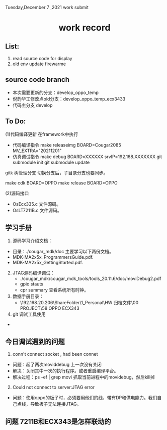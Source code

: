 Tuesday,December 7 ,2021  work submit 

# <center> work record


## List:
1. read source code for display 
2. old env update firewarme

## source code branch 
- 本次需要更新的分支：develop_oppo_temp
- 倪韵华工修改点old分支：develop_oppo_temp_ecx3433
- 代码主分支 develop

## To Do:
(1)代码编译更新
在framework中执行
-  代码编译指令  make releaseimg BOARD=Cougar2085 MV_EXTRA="20211201"
-  仿真调试指令  make debug BOARD=XXXXXX srvIP=192.168.XXXXXXX 
git submodule init 
git submodule update

gitk 树管理分支
切换分支后，子目录分支也要同步。

make cdk BOARD=OPPO
make release BOARD=OPPO


(2)源码接口
- OsEcx335.c 文件源码。
- OsLT7211B.c 文件源码。   


## 学习手册
1. 源码学习介绍文档：
- 目录：./cougar_mdk/doc 主要学习以下两份文档。
- MDK-MA2x5x_ProgrammersGuide.pdf.
- MDK-MA2x5x_GettingStarted.pdf.
2. JTAG源码编译调试：
   - ./cougar_mdk/cougar_mdk_tools/tools_20.11.6/doc/moviDebug2.pdf 
   - gpio stauts  
   - cpr summary 查看系统所有时钟。
3. 数据手册目录：
   - \\192.168.20.206\ShareFolder\1_Personal\HW 归档文件\00 PROJECT\58 OPPO ECX343
4. git 调试工具使用


+

## 今日调试遇到的问题
1. conn't  connect socket , had been connet 
- 问题：起了两次moviddebug 上一次没有关闭
- 解决：关闭其中一次的执行程序。或者重启编译平台。
- 解决过程：ps -ef | grep movi 抓取当前进程中的movidebug，然后kill掉
2. Could not connect to server:JTAG error
- 问题：使用oppo的板子时，必须要用他们的线，带有DP和供电能力。我们自己点线，导致板子无法连接JTAG。
  


## 问题 7211B和ECX343是怎样联动的

